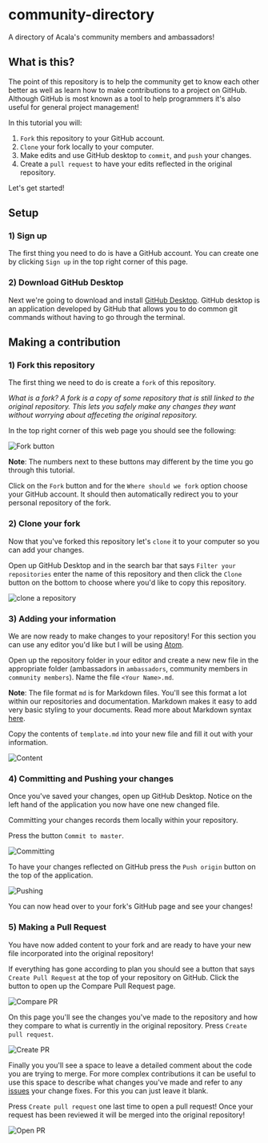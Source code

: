 # community-directory

A directory of Acala's community members and ambassadors!

## What is this?

The point of this repository is to help the community get to know each other better as well as learn how to make contributions to a project on GitHub. Although GitHub is most known as a tool to help programmers it's also useful for general project management! 

In this tutorial you will:

1) `Fork` this repository to your GitHub account.
2) `Clone` your fork locally to your computer.
3) Make edits and use GitHub desktop to `commit`, and `push` your changes.
4) Create a `pull request` to have your edits reflected in the original repository.

Let's get started!

## Setup

### 1) Sign up

The first thing you need to do is have a GitHub account. You can create one by clicking `Sign up` in the top right corner of this page.


### 2) Download GitHub Desktop

Next we're going to download and install [GitHub Desktop](https://desktop.github.com/). GitHub desktop is an application developed by GitHub that allows you to do common git commands without having to go through the terminal.

## Making a contribution

### 1) Fork this repository

The first thing we need to do is create a `fork` of this repository.

_What is a fork? A fork is a copy of some repository that is still linked to the original repository. This lets you safely make any changes they want without worrying about affeceting the original repository._

In the top right corner of this web page you should see the following:

![Fork button](https://i.imgur.com/juvSC3e.jpg)

**Note**: The numbers next to these buttons may different by the time you go through this tutorial.

Click on the `Fork` button and for the `Where should we fork` option choose your GitHub account. It should then automatically redirect you to your personal repository of the fork.

### 2) Clone your fork

Now that you've forked this repository let's `clone` it to your computer so you can add your changes.

Open up GitHub Desktop and in the search bar that says `Filter your repositories` enter the name of this repository and then click the `Clone` button on the bottom to choose where you'd like to copy this repository.

![clone a repository](https://i.imgur.com/oWfYGvL.jpg)

### 3) Adding your information

We are now ready to make changes to your repository! For this section you can use any editor you'd like but I will be using [Atom](https://atom.io/). 

Open up the repository folder in your editor and create a new new file in the appropriate folder (ambassadors in `ambassadors`, community members in `community members`). Name the file `<Your Name>.md`.

**Note**: The file format `md` is for Markdown files. You'll see this format a lot within our repositories and documentation. Markdown makes it easy to add very basic styling to your documents. Read more about Markdown syntax [here](https://guides.github.com/features/mastering-markdown/).

Copy the contents of `template.md` into your new file and fill it out with your information.

![Content](https://i.imgur.com/upcGZeH.png)

### 4) Committing and Pushing your changes

Once you've saved your changes, open up GitHub Desktop. Notice on the left hand of the application you now have one new changed file.

Committing your changes records them locally within your repository.

Press the button `Commit to master`.

![Committing](https://i.imgur.com/RMxamAE.jpg)

To have your changes reflected on GitHub press the `Push origin` button on the top of the application.

![Pushing](https://i.imgur.com/irWoBJX.jpg)

You can now head over to your fork's GitHub page and see your changes!

### 5) Making a Pull Request

You have now added content to your fork and are ready to have your new file incorporated into the original repository! 

If everything has gone according to plan you should see a button that says `Create Pull Request` at the top of your repository on GitHub. Click the button to open up the Compare Pull Request page.

![Compare PR](https://i.imgur.com/GGKhh2f.jpg)

On this page you'll see the changes you've made to the repository and how they compare to what is currently in the original repository. Press `Create pull request`.

![Create PR](https://i.imgur.com/6ct4jId.jpg)

Finally you you'll see a space to leave a detailed comment about the code you are trying to merge. For more complex contributions it can be useful to use this space to describe what changes you've made and refer to any [issues](https://guides.github.com/features/issues/) your change fixes. For this you can just leave it blank. 

Press `Create pull request` one last time to open a pull request! Once your request has been reviewed it will be merged into the original repository!

![Open PR](https://i.imgur.com/PeWrYXI.jpg)
